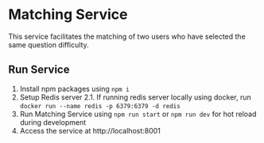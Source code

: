 # Matching Service

This service facilitates the matching of two users who have selected the same question difficulty.

## Run Service

1. Install npm packages using `npm i`
2. Setup Redis server
   2.1. If running redis server locally using docker, run `docker run --name redis -p 6379:6379 -d redis`
3. Run Matching Service using `npm run start` or `npm run dev` for hot reload during development
4. Access the service at http://localhost:8001
